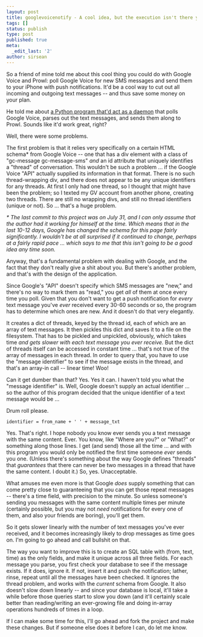 ```yaml
---
layout: post
title: googlevoicenotify - A cool idea, but the execution isn't there yet
tags: []
status: publish
type: post
published: true
meta:
  _edit_last: '2'
author: sirsean
---
```

So a friend of mine told me about this cool thing you could do with Google Voice and Prowl: poll Google Voice for new SMS messages and send them to your iPhone with push notifications. It'd be a cool way to cut out all incoming and outgoing text messages -- and thus save some money on your plan.

He told me about [a Python program that'd act as a daemon](http://github.com/mikeyk/googlevoicenotify/tree/master) that polls Google Voice, parses out the text messages, and sends them along to Prowl. Sounds like it'd work great, right? 

Well, there were some problems.

The first problem is that it relies very specifically on a certain HTML schema* from Google Voice -- one that has a div element with a class of "gc-message gc-message-sms" _and_ an id attribute that uniquely identifies a "thread" of conversation. This wouldn't be such a problem ... if the Google Voice "API" actually supplied its information in that format. There is no such thread-wrapping div, and there does not appear to be any unique identifiers for any threads. At first I only had one thread, so I thought that might have been the problem; so I texted my GV account from another phone, creating two threads. There are still no wrapping divs, and still no thread identifiers (unique or not). So ... that's a huge problem.

_* The last commit to this project was on July 31, and I can only assume that the author had it working for himself at the time. Which means that in the last 10-12 days, Google has changed the schema for this page fairly significantly. I wouldn't be at all surprised if it continued to change, perhaps at a fairly rapid pace ... which says to me that this isn't going to be a good idea any time soon._

Anyway, that's a fundamental problem with dealing with Google, and the fact that they don't really give a shit about you. But there's another problem, and that's with the design of the application.

Since Google's "API" doesn't specify which SMS messages are "new," and there's no way to mark them as "read," you get _all_ of them at once every time you poll. Given that you don't want to get a push notification for _every_ text message you've _ever_ received every 30-60 seconds or so, the program has to determine which ones are new. And it doesn't do that very elegantly.

It creates a dict of threads, keyed by the thread id, each of which are an array of text messages. It then pickles this dict and saves it to a file on the filesystem. That has to be pickled and unpickled, obviously, which takes time _and gets slower with each text message you ever receive._ But the dict of threads itself can be accessed in constant time ... that's not true of the array of messages in each thread. In order to query that, you have to use the "message identifier" to see if the message exists in the thread, and that's an array-in call -- linear time! Woo!

Can it get dumber than that? Yes. Yes it can. I haven't told you what the "message identifier" is. Well, Google doesn't supply an actual identifier ... so the author of this program decided that the unique identifier of a text message would be ...

Drum roll please.

    identifier = from_name + ' ' + message_txt

Yes. That's right. I hope nobody you know ever sends you a text message with the same content. Ever. You know, like "Where are you?" or "What?" or something along those lines. I get (and send) those all the time ... and with this program you would only be notified the first time someone _ever_ sends you one. (Unless there's something about the way Google defines "threads" that _guarantees_ that there can never be two messages in a thread that have the same content. I doubt it.) So, yes. Unacceptable.

What amuses me even more is that Google _does_ supply something that can come pretty close to guaranteeing that you can get those repeat messages -- there's a time field, with precision to the minute. So unless someone's sending you messages with the same content multiple times per minute (certainly possible, but you may not _need_ notifications for every one of them, and also your friends are boring), you'll get them.

So it gets slower linearly with the number of text messages you've ever received, and it becomes increasingly likely to drop messages as time goes on. I'm going to go ahead and call bullshit on that.

The way you want to improve this is to create an SQL table with (from, text, time) as the only fields, and make it unique across all three fields. For each message you parse, you first check your database to see if the message exists. If it does, ignore it. If not, insert it and push the notification; lather, rinse, repeat until all the messages have been checked. It ignores the thread problem, and works with the _current_ schema from Google. It also doesn't slow down linearly -- and since your database is local, it'll take a while before those queries start to slow you down (and it'll certainly scale better than reading/writing an ever-growing file and doing in-array operations hundreds of times in a loop.

If I can make some time for this, I'll go ahead and fork the project and make these changes. But if someone else does it before I can, do let me know.
